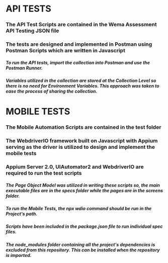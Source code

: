 # API TESTS
### The API Test Scripts are contained in the Wema Assessment API Testing JSON file
### The tests are designed and implemented in Postman using Postman Scripts which are written in Javascript

##### To run the API tests, import the collection into Postman and use the Postman Runner.
##### Variables utilized in the collection are stored at the Collection Level so there is no need for Environment Variables. This approach was taken to ease the process of sharing the collection.

# MOBILE TESTS
### The Mobile Automation Scripts are contained in the test folder
### The WebdriverIO framework built on Javascript with Appium serving as the driver is utilized to design and implement the mobile tests
### Appium Server 2.0, UIAutomator2 and WebdriverIO are required to run the test scripts

##### The Page Object Model was utilized in writing these scripts so, the main executable files are in the specs folder while the pages are in the screens folder.
##### To run the Mobile Tests, the npx wdio command should be run in the Project's path.
##### Scripts have been included in the package.json file to run individual spec files.
##### The node_modules folder containing all the project's dependencies is excluded from this repository. This can be installed when the repository is imported.
